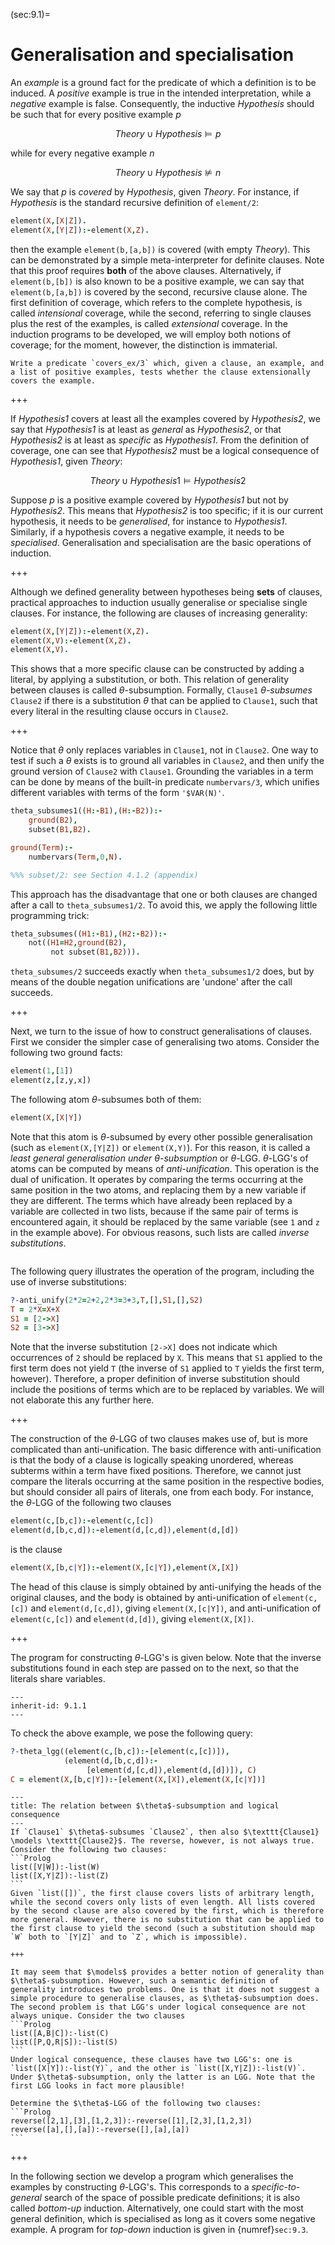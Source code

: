<!--H3: Section 9.1-->
(sec:9.1)=
# Generalisation and specialisation #

An *example* is a ground fact for the predicate of which a definition is to be induced. A *positive* example is true in the intended interpretation, while a *negative* example is false. Consequently, the inductive *Hypothesis* should be such that for every positive example *p*

$$
Theory \cup Hypothesis \models p
$$

while for every negative example *n*

$$
Theory \cup Hypothesis \nvDash n
$$

We say that *p* is *covered* by *Hypothesis*, given *Theory*. For instance, if *Hypothesis* is the standard recursive definition of `element/2`:
```Prolog
element(X,[X|Z]).
element(X,[Y|Z]):-element(X,Z).
```
then the example `element(b,[a,b])` is covered (with empty *Theory*). This can be demonstrated by a simple meta-interpreter for definite clauses. Note that this proof requires **both** of the above clauses. Alternatively, if `element(b,[b])` is also known to be a positive example, we can say that `element(b,[a,b])` is covered by the second, recursive clause alone. The first definition of coverage, which refers to the complete hypothesis, is called *intensional* coverage, while the second, referring to single clauses plus the rest of the examples, is called *extensional* coverage. In the induction programs to be developed, we will employ both notions of coverage; for the moment, however, the distinction is immaterial.

```{exercise} 9.2
Write a predicate `covers_ex/3` which, given a clause, an example, and a list of positive examples, tests whether the clause extensionally covers the example.
```

+++

If *Hypothesis1* covers at least all the examples covered by *Hypothesis2*, we say that *Hypothesis1* is at least as *general* as *Hypothesis2*, or that *Hypothesis2* is at least as *specific* as *Hypothesis1*. From the definition of coverage, one can see that *Hypothesis2* must be a logical consequence of *Hypothesis1*, given *Theory*:

$$
Theory \cup Hypothesis1 \models Hypothesis2
$$

Suppose *p* is a positive example covered by *Hypothesis1* but not by *Hypothesis2*. This means that *Hypothesis2* is too specific; if it is our current hypothesis, it needs to be *generalised*, for instance to *Hypothesis1*. Similarly, if a hypothesis covers a negative example, it needs to be *specialised*. Generalisation and specialisation are the basic operations of induction.

+++

Although we defined generality between hypotheses being **sets** of clauses, practical approaches to induction usually generalise or specialise single clauses. For instance, the following are clauses of increasing generality:
```Prolog
element(X,[Y|Z]):-element(X,Z).
element(X,V):-element(X,Z).
element(X,V).
```
This shows that a more specific clause can be constructed by adding a literal, by applying a substitution, or both. This relation of generality between clauses is called $\theta$-subsumption. Formally, `Clause1` *$\theta$-subsumes* `Clause2` if there is a substitution $\theta$ that can be applied to `Clause1`, such that every literal in the resulting clause occurs in `Clause2`.

+++

Notice that $\theta$ only replaces variables in `Clause1`, not in `Clause2`. One way to test if such a $\theta$ exists is to ground all variables in `Clause2`, and then unify the ground version of `Clause2` with `Clause1`. Grounding the variables in a term can be done by means of the built-in predicate `numbervars/3`, which unifies different variables with terms of the form `'$VAR(N)'`.
```Prolog
theta_subsumes1((H:-B1),(H:-B2)):-
    ground(B2),
    subset(B1,B2).

ground(Term):-
    numbervars(Term,0,N).

%%% subset/2: see Section 4.1.2 (appendix)
```
<!--Appendix A.2-->
This approach has the disadvantage that one or both clauses are changed after a call to `theta_subsumes1/2`. To avoid this, we apply the following little programming trick:
```Prolog
theta_subsumes((H1:-B1),(H2:-B2)):-
    not((H1=H2,ground(B2),
         not subset(B1,B2))).
```
`theta_subsumes/2` succeeds exactly when `theta_subsumes1/2` does, but by means of the double negation unifications are 'undone' after the call succeeds.

+++

Next, we turn to the issue of how to construct generalisations of clauses. First we consider the simpler case of generalising two atoms. Consider the following two ground facts:
```Prolog
element(1,[1])
element(z,[z,y,x])
```
The following atom $\theta$-subsumes both of them:
```Prolog
element(X,[X|Y])
```
Note that this atom is $\theta$-subsumed by every other possible generalisation (such as `element(X,[Y|Z])` or `element(X,Y)`). For this reason, it is called a *least general generalisation under $\theta$-subsumption* or $\theta$-LGG. $\theta$-LGG's of atoms can be computed by means of *anti-unification*. This operation is the dual of unification. It operates by comparing the terms occurring at the same position in the two atoms, and replacing them by a new variable if they are different. The terms which have already been replaced by a variable are collected in two lists, because if the same pair of terms is encountered again, it should be replaced by the same variable (see `1` and `z` in the example above). For obvious reasons, such lists are called *inverse substitutions*.
```{swish} 9.1.1
```
The following query illustrates the operation of the program, including the use of inverse substitutions:
```Prolog
?-anti_unify(2*2=2+2,2*3=3+3,T,[],S1,[],S2)
T = 2*X=X+X
S1 = [2->X]
S2 = [3->X]
```
Note that the inverse substitution `[2->X]` does not indicate which occurrences of `2` should be replaced by `X`. This means that `S1` applied to the first term does not yield `T` (the inverse of `S1` applied to `T` yields the first term, however). Therefore, a proper definition of inverse substitution should include the positions of terms which are to be replaced by variables. We will not elaborate this any further here.

+++

The construction of the $\theta$-LGG of two clauses makes use of, but is more complicated than anti-unification. The basic difference with anti-unification is that the body of a clause is logically speaking unordered, whereas subterms within a term have fixed positions. Therefore, we cannot just compare the literals occurring at the same position in the respective bodies, but should consider all pairs of literals, one from each body. For instance, the $\theta$-LGG of the following two clauses
```Prolog
element(c,[b,c]):-element(c,[c])
element(d,[b,c,d]):-element(d,[c,d]),element(d,[d])
```
is the clause
```Prolog
element(X,[b,c|Y]):-element(X,[c|Y]),element(X,[X])
```
The head of this clause is simply obtained by anti-unifying the heads of the original clauses, and the body is obtained by anti-unification of `element(c,[c])` and `element(d,[c,d])`, giving `element(X,[c|Y])`, and anti-unification of `element(c,[c])` and `element(d,[d])`, giving `element(X,[X])`.

+++

The program for constructing $\theta$-LGG's is given below. Note that the inverse substitutions found in each step are passed on to the next, so that the literals share variables.
```{swish} 9.1.2
---
inherit-id: 9.1.1
---
```
To check the above example, we pose the following query:
```Prolog
?-theta_lgg((element(c,[b,c]):-[element(c,[c])]),
            (element(d,[b,c,d]):-
                 [element(d,[c,d]),element(d,[d])]), C)
C = element(X,[b,c|Y]):-[element(X,[X]),element(X,[c|Y])]
```

````{infobox}
---
title: The relation between $\theta$-subsumption and logical consequence
---
If `Clause1` $\theta$-subsumes `Clause2`, then also $\texttt{Clause1} \models \texttt{Clause2}$. The reverse, however, is not always true. Consider the following two clauses:
```Prolog
list([V|W]):-list(W)
list([X,Y|Z]):-list(Z)
```
Given `list([])`, the first clause covers lists of arbitrary length, while the second covers only lists of even length. All lists covered by the second clause are also covered by the first, which is therefore more general. However, there is no substitution that can be applied to the first clause to yield the second (such a substitution should map `W` both to `[Y|Z]` and to `Z`, which is impossible).

+++

It may seem that $\models$ provides a better notion of generality than $\theta$-subsumption. However, such a semantic definition of generality introduces two problems. One is that it does not suggest a simple procedure to generalise clauses, as $\theta$-subsumption does. The second problem is that LGG's under logical consequence are not always unique. Consider the two clauses
```Prolog
list([A,B|C]):-list(C)
list([P,Q,R|S]):-list(S)
```
Under logical consequence, these clauses have two LGG's: one is `list([X|Y]):-list(Y)`, and the other is `list([X,Y|Z]):-list(V)`. Under $\theta$-subsumption, only the latter is an LGG. Note that the first LGG looks in fact more plausible!
````

````{exercise} 9.3
Determine the $\theta$-LGG of the following two clauses:
```Prolog
reverse([2,1],[3],[1,2,3]):-reverse([1],[2,3],[1,2,3])
reverse([a],[],[a]):-reverse([],[a],[a])
```
````

+++

<!--section 9.3-->
In the following section we develop a program which generalises the examples by constructing $\theta$-LGG's. This corresponds to a *specific-to-general* search of the space of possible predicate definitions; it is also called *bottom-up* induction. Alternatively, one could start with the most general definition, which is specialised as long as it covers some negative example. A program for *top-down* induction is given in {numref}`sec:9.3`.
